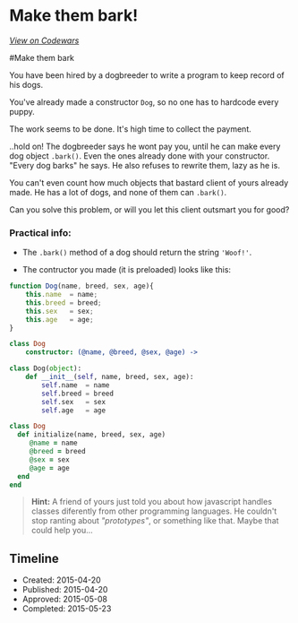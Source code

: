# Make them bark!
[*View on Codewars*](https://www.codewars.com/kata/make-them-bark)

#Make them bark

You have been hired by a dogbreeder to write a program to keep record of his dogs.

You've already made a constructor `Dog`, so no one has to hardcode every puppy.

The work seems to be done. It's high time to collect the payment.

..hold on! The dogbreeder says he wont pay you, until he can make every dog object `.bark()`. Even the ones already done with your constructor.
"Every dog barks" he says. He also refuses to rewrite them, lazy as he is.

You can't even count how much objects that bastard client of yours already made. He has a lot of dogs, and none of them can `.bark()`. 

Can you solve this problem, or will you let this client outsmart you for good?

### Practical info:

 - The `.bark()` method of a dog should return the string `'Woof!'`.

 - The contructor you made (it is preloaded) looks like this:

```javascript
function Dog(name, breed, sex, age){
    this.name  = name;
    this.breed = breed;
    this.sex   = sex;
    this.age   = age;
}
```
```coffeescript
class Dog
    constructor: (@name, @breed, @sex, @age) ->
```
```python
class Dog(object):
    def __init__(self, name, breed, sex, age):
        self.name  = name
        self.breed = breed
        self.sex   = sex
        self.age   = age
```
```ruby
class Dog
  def initialize(name, breed, sex, age)
     @name = name
     @breed = breed
     @sex = sex
     @age = age
  end
end
```

>**Hint:** A friend of yours just told you about how javascript handles classes diferently from other programming languages. He couldn't stop ranting about *"prototypes"*, or something like that. Maybe that could help you...

## Timeline
- Created: 2015-04-20
- Published: 2015-04-20
- Approved: 2015-05-08
- Completed: 2015-05-23
